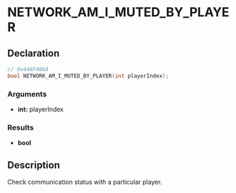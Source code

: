 # NETWORK_AM_I_MUTED_BY_PLAYER

## Declaration
```cpp
// 0x448F486A
bool NETWORK_AM_I_MUTED_BY_PLAYER(int playerIndex);
```

### Arguments
- **int:** playerIndex

### Results
- **bool**

## Description
Check communication status with a particular player.